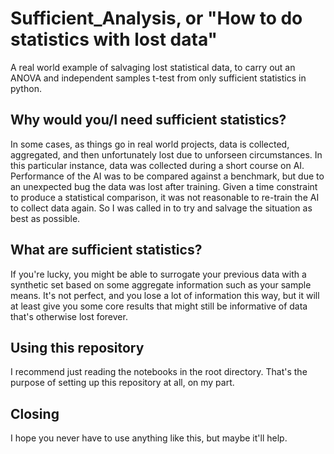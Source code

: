 # Sufficient_Analysis, or "How to do statistics with lost data"
A real world example of salvaging lost statistical data, to carry out an ANOVA and independent samples t-test from only sufficient statistics in python.

## Why would you/I need sufficient statistics?
In some cases, as things go in real world projects, data is collected, aggregated, and then unfortunately lost due to unforseen circumstances. In this particular instance, data was collected during a short course on AI. Performance of the AI was to be compared against a benchmark, but due to an unexpected bug the data was lost after training. Given a time constraint to produce a statistical comparison, it was not reasonable to re-train the AI to collect data again. So I was called in to try and salvage the situation as best as possible. 

## What are sufficient statistics?
If you're lucky, you might be able to surrogate your previous data with a synthetic set based on some aggregate information such as your sample means. It's not perfect, and you lose a lot of information this way, but it will at least give you some core results that might still be informative of data that's otherwise lost forever. 

## Using this repository
I recommend just reading the notebooks in the root directory. That's the purpose of setting up this repository at all, on my part. 

## Closing

I hope you never have to use anything like this, but maybe it'll help. 
